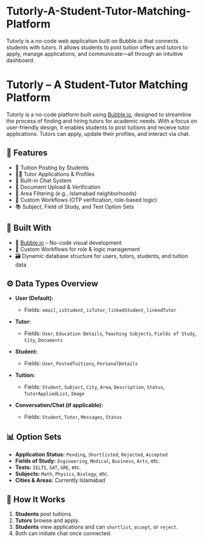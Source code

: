 # Tutorly-A-Student-Tutor-Matching-Platform
Tutorly is a no-code web application built on Bubble.io that connects students with tutors. It allows students to post tuition offers and tutors to apply, manage applications, and communicate—all through an intuitive dashboard.
# Tutorly – A Student-Tutor Matching Platform

Tutorly is a no-code platform built using [Bubble.io](https://bubble.io), designed to streamline the process of finding and hiring tutors for academic needs. With a focus on user-friendly design, it enables students to post tuitions and receive tutor applications. Tutors can apply, update their profiles, and interact via chat.

## 🔑 Features

- 🎯 Tuition Posting by Students
- 🧑‍🏫 Tutor Applications & Profiles
- 💬 Built-in Chat System
- 📄 Document Upload & Verification
- 🌆 Area Filtering (e.g., Islamabad neighborhoods)
- 🧠 Custom Workflows (OTP verification, role-based logic)
- 📚 Subject, Field of Study, and Test Option Sets

## 🧰 Built With

- 🔧 [Bubble.io](https://bubble.io) – No-code visual development
- 🧠 Custom Workflows for role & logic management
- 🗃️ Dynamic database structure for users, tutors, students, and tuition data

## ⚙️ Data Types Overview

- **User (Default):**
  - Fields: `email`, `isStudent`, `isTutor`, `linkedStudent`, `linkedTutor`

- **Tutor:**
  - Fields: `User`, `Education Details`, `Teaching Subjects`, `Fields of Study`, `City`, `Documents`

- **Student:**
  - Fields: `User`, `PostedTuitions`, `PersonalDetails`

- **Tuition:**
  - Fields: `Student`, `Subject`, `City`, `Area`, `Description`, `Status`, `TutorAppliedList`, `Image`

- **Conversation/Chat (if applicable):**
  - Fields: `Student`, `Tutor`, `Messages`, `Status`

## 📊 Option Sets

- **Application Status:** `Pending`, `Shortlisted`, `Rejected`, `Accepted`
- **Fields of Study:** `Engineering`, `Medical`, `Business`, `Arts`, etc.
- **Tests:** `IELTS`, `SAT`, `GRE`, etc.
- **Subjects:** `Math`, `Physics`, `Biology`, etc.
- **Cities & Areas:** Currently Islamabad

## 🚀 How It Works

1. **Students** post tuitions.
2. **Tutors** browse and apply.
3. **Students** view applications and can `shortlist`, `accept`, or `reject`.
4. Both can initiate chat once connected.
